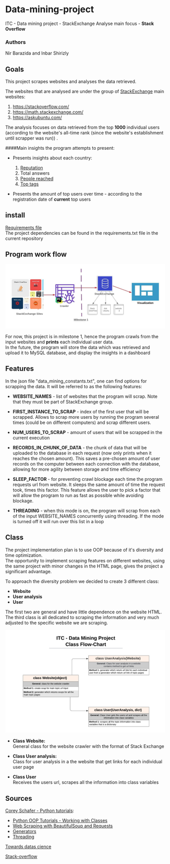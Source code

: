 # Data-mining-project
ITC - Data mining project - StackExchange Analyse
main focus - **Stack Overflow**

### Authors
Nir Barazida and Inbar Shirizly

## Goals

This project scrapes websites and analyses the data retrieved.

The websites that are analysed are under the group of [StackExchange](https://stackexchange.com/sites) main websites:
1. https://stackoverflow.com/
2. https://math.stackexchange.com/
3. https://askubuntu.com/


The analysis focuses on data retrieved from the top **1000** individual users
 (according to the website's all-time rank (since the website's establishment
 until scrapper was run)) .

####Main insights the program attempts to present:
- Presents insights about each country:
    1. [Reputation](https://stackoverflow.com/help/whats-reputation#:~:text=You%20gain%20reputation%20when%3A,your%20answer%3A%20%2B%20full%20bounty%20amount)
    2. Total answers 
    3. [People reached](https://meta.stackoverflow.com/questions/290491/what-does-people-reached-signify-and-how-is-it-calculated#:~:text=2%20Answers&text=The%20people%20reached%20statistic%20is,equivalent%20with%20a%20single%20user.)
    4. [Top tags](https://stackoverflow.com/help/tagging) 
    
- Presents the amount of top users over time - according to the registration date
 of **current** top users


 


## install
[Requirements file](https://github.com/nirbarazida/Data-mining-project/blob/master/requirements.txt) \
The project dependencies can be found in the requirements.txt file in the current repository
## Program work flow

![image](https://raw.githubusercontent.com/nirbarazida/Data-mining-project/master/Data%20mining%20workflow.jpeg)

For now, this project is in milestone 1, hence the program crawls from the 
input websites and **prints** each individual user data. <br/>
In the future, the program will store the data which was retrieved and 
upload it to MySQL database, and display the insights in a dashboard


## Features

In the json file "data_mining_constants.txt", one can find options for 
scrapping the data. It will be referred to as the following features:

- **WEBSITE_NAMES** - list of websites that the program will scrap. Note that they must be part of StackExchange group.

- **FIRST_INSTANCE_TO_SCRAP** - index of the first user that will be 
scrapped. Allows to scrap more users by running the program several times (could be on different computers)
and scrap different users.

- **NUM_USERS_TO_SCRAP** - amount of users that will be scrapped in the current execution

- **RECORDS_IN_CHUNK_OF_DATA** - the chunk of data that will be uploaded to the database in each request (now only prints when it
reaches the chosen amount). This saves a pre-chosen amount of user records on the computer 
between each connection with the database, allowing for more agility
between storage and time efficiency

- **SLEEP_FACTOR** - for preventing crawl blockage each time the program
 requests url from website. It sleeps the same 
amount of time the request took, times this factor. This feature allows
the user to pick  a factor that will allow the program to run as fast
as possible while avoiding blockage.

- **THREADING** - when this mode is on, the program will scrap from each
of the input WEBSITE_NAMES concurrently using threading. If the 
mode is turned off  it will run over this list in a loop

## Class
The project implementation plan is to use OOP because of it's diversity and time optimization.\
The opportunity to implement scraping features on different websites, using the same project with minor changes in the HTML page, gives the project a significant advantage.

To approach the diversity problem we decided to create 3 different class:
- **Website**
- **User analysis**
- **User**

 The first two are general and have little dependence on the website HTML.
 The third class is all dedicated to scraping the information and very much adjusted to the specific website we are scraping.
 
![image](https://raw.githubusercontent.com/nirbarazida/Data-mining-project/master/Class%20flow%20chart.jpeg)  

- **Class Website:** \
    General class for the website crawler with the format of Stack Exchange

- **Class User analysis:** \
    Class for user analysis in a the website that get links for each individual user page

- **Class User** \
    Receives the users url, scrapes all the information into class variables

## Sources
[Corey Schafer - Python tutorials](https://www.youtube.com/user/schafer5):

- [Python OOP Tutorials - Working with Classes](https://www.youtube.com/watch?v=ZDa-Z5JzLYM&list=PL-osiE80TeTsqhIuOqKhwlXsIBIdSeYtc)
- [Web Scraping with BeautifulSoup and Requests](https://www.youtube.com/watch?v=ng2o98k983k&t=1120s)
- [Generators](https://www.youtube.com/watch?v=bD05uGo_sVI)
- [Threading](https://www.youtube.com/watch?v=IEEhzQoKtQU)

[Towards datas cience](https://towardsdatascience.com/)

[Stack-overflow](https://stackoverflow.com/)



